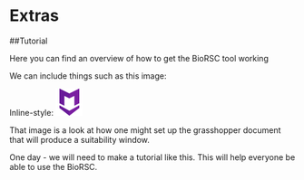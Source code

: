# Extras

##Tutorial

Here you can find an overview of how to get the BioRSC tool working

We can include things such as this image:

Inline-style: 
![alt text](https://github.com/adam-p/markdown-here/raw/master/src/common/images/icon48.png "this is the image!")


That image is a look at how one might set up the grasshopper document that will produce a suitability window.

One day - we will need to make a tutorial like this. This will help everyone be able to use the BioRSC.